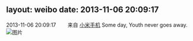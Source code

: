 layout: weibo
date: 2013-11-06 20:09:17
---
2013-11-06 20:09:17  &nbsp;&nbsp;&nbsp;&nbsp;&nbsp;&nbsp; 来自 <a href="http://app.weibo.com/t/feed/22zMnn" rel="nofollow">小米手机</a>
Some day, Youth never goes away. ​​​
![图片](https://ww2.sinaimg.cn/large/6d2a6003jw1eabk4cmdxoj20f00qo757.jpg)
